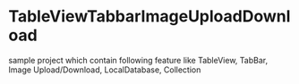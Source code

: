 # TableViewTabbarImageUploadDownload
sample project which contain following feature like TableView, TabBar, Image Upload/Download, LocalDatabase, Collection
